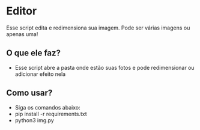 # Editor
Esse script edita e redimensiona sua imagem. Pode ser várias imagens ou apenas uma!

## O que ele faz?
- Esse script abre a pasta onde estão suas fotos e pode redimensionar ou adicionar efeito nela
## Como usar?
- Siga os comandos abaixo:
- pip install -r requirements.txt
- python3 img.py

